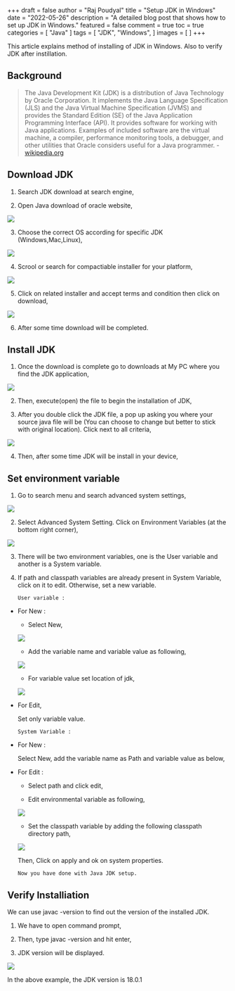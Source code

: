 +++
draft = false
author = "Raj Poudyal"
title = "Setup JDK in Windows"
date = "2022-05-26"
description = "A detailed blog post that shows how to set up JDK in Windows."
featured = false
comment = true
toc = true
categories = [
"Java"
]
tags = [
"JDK",
"Windows",
]
images = [
]
+++

This article explains method of installing of JDK in Windows. Also to verify JDK after instillation. 

<!--more-->

## Background

> The Java Development Kit (JDK) is a distribution of Java Technology by Oracle Corporation. It implements the Java Language Specification (JLS) and the Java Virtual Machine Specification (JVMS) and provides the Standard Edition (SE) of the Java Application Programming Interface (API). It provides software for working with Java applications. Examples of included software are the virtual machine, a compiler, performance monitoring tools, a debugger, and other utilities that Oracle considers useful for a Java programmer. - [wikipedia.org](https://en.wikipedia.org/wiki/Java_Development_Kit)



## Download JDK 

1. Search JDK download at search engine,

2. Open Java download of oracle website,

![](/images/setup-jdk-in-windows/1.jpg)

3. Choose the correct OS according for specific JDK (Windows,Mac,Linux),

![](/images/setup-jdk-in-windows/2.jpg)

4. Scrool or search for compactiable installer for your platform,

![](/images/setup-jdk-in-windows/3.jpg)

5. Click on related installer and accept terms and condition then click on download,

![](/images/setup-jdk-in-windows/4.jpg)

6. After some time download will be completed.



## Install JDK

1. Once the download is complete go to downloads at My PC where you find the JDK application,

![](/images/setup-jdk-in-windows/5.jpg)


2. Then, execute(open) the file to begin the installation of JDK,


3. After you double click the JDK file, a pop up asking you where your source java file will be (You can choose to change but better to stick with original location). Click next to all criteria,

![](/images/setup-jdk-in-windows/24.jpg)


4. Then, after some time JDK will be install in your device, 



## Set environment variable

1. Go to search menu and search advanced system settings, 

![](/images/setup-jdk-in-windows/8.jpg)


2. Select Advanced System Setting.
Click on Environment Variables (at the bottom right corner),

![](/images/setup-jdk-in-windows/9.jpg)


3. There will be two environment variables, one is the User variable and another is a System variable.


4. If path and classpath variables are already present in System Variable, click on it to edit. Otherwise, set a new variable.

       User variable :


* For New :

  + Select New,

  ![](/images/setup-jdk-in-windows/10.jpg)


  + Add the variable name and variable value 
      as following,
  
  ![](/images/setup-jdk-in-windows/11.jpg)


  + For variable value set location of jdk,
  
  ![](/images/setup-jdk-in-windows/19.jpg)

* For Edit, 

  Set only variable value.
  

      System Variable : 


* For New :

    Select New, add the variable name as Path and variable value as below,
       

* For Edit :
  
    + Select  path and click edit,


    + Edit environmental variable as following,

    ![](/images/setup-jdk-in-windows/14.jpg)


    + Set the classpath variable by adding the following classpath directory path,

    ![](/images/setup-jdk-in-windows/20.jpg)
    

  Then, Click on apply and ok on system properties.


      Now you have done with Java JDK setup. 



## Verify Installiation

We can use javac -version to find out the version of the installed JDK.

1. We have to open command prompt,


2. Then, type javac -version and hit enter,


3. JDK version will be displayed.

  ![](/images/setup-jdk-in-windows/6.jpg)


In the above example, the JDK version is 18.0.1



